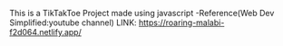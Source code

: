 This is a TikTakToe Project made using javascript
-Reference(Web Dev Simplified:youtube channel)
LINK: https://roaring-malabi-f2d064.netlify.app/